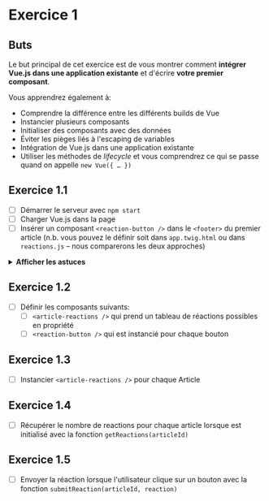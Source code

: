 # Exercice 1

## Buts

Le but principal de cet exercice est de vous montrer comment **intégrer Vue.js dans une application existante** et d'écrire **votre premier composant**.

Vous apprendrez également à:
- Comprendre la différence entre les différents builds de Vue
- Instancier plusieurs composants
- Initialiser des composants avec des données
- Éviter les pièges liés à l'escaping de variables
- Intégration de Vue.js dans une application existante
- Utiliser les méthodes de _lifecycle_ et vous comprendrez ce qui se passe quand on appelle `new Vue({ … })`

## Exercice 1.1

- [ ] Démarrer le serveur avec `npm start`
- [ ] Charger Vue.js dans la page
- [ ] Insérer un composant `<reaction-button />` dans le `<footer>` du premier article (n.b. vous pouvez le définir soit dans `app.twig.html` ou dans `reactions.js` – nous comparerons les deux approches)

<details>
 <summary><b>Afficher les astuces</b></summary>
 
Allez faire un tour sur la <a href="https://fr.vuejs.org/v2/guide" target="_blank">documentation officielle de Vue.js</a> pour y trouver:

<ul>
<li> Les liens de téléchargement et de versions hébergées sur un CDN
<li> La différence entre les builds
</ul>
  
</details>

## Exercice 1.2

- [ ] Définir les composants suivants:
  - [ ] `<article-reactions />` qui prend un tableau de réactions possibles en propriété
  - [ ] `<reaction-button />` qui est instancié pour chaque bouton

## Exercice 1.3

- [ ] Instancier `<article-reactions />` pour chaque Article

## Exercice 1.4

- [ ] Récupérer le nombre de reactions pour chaque article lorsque <article-reactions /> est initialisé avec la fonction `getReactions(articleId)`

## Exercice 1.5

- [ ] Envoyer la réaction lorsque l'utilisateur clique sur un bouton avec la fonction `submitReaction(articleId, reaction)`
